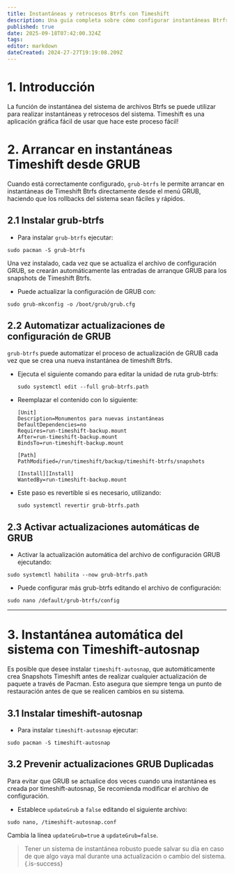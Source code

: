```yaml
---
title: Instantáneas y retrocesos Btrfs con Timeshift
description: Una guía completa sobre cómo configurar instantáneas Btrfs y retrocesos del sistema usando Timeshift
published: true
date: 2025-09-18T07:42:00.324Z
tags:
editor: markdown
dateCreated: 2024-27-27T19:19:08.209Z
---
```


# 1. Introducción

La función de instantánea del sistema de archivos Btrfs se puede utilizar para realizar instantáneas y retrocesos del sistema. Timeshift es una aplicación gráfica fácil de usar que hace este proceso fácil!

# 2. Arrancar en instantáneas Timeshift desde GRUB

Cuando está correctamente configurado, `grub-btrfs` le permite arrancar en instantáneas de Timeshift Btrfs directamente desde el menú GRUB, haciendo que los rollbacks del sistema sean fáciles y rápidos.

## 2.1 Instalar grub-btrfs

- Para instalar `grub-btrfs` ejecutar:

```
sudo pacman -S grub-btrfs
```

Una vez instalado, cada vez que se actualiza el archivo de configuración GRUB, se crearán automáticamente las entradas de arranque GRUB para los snapshots de Timeshift Btrfs.

- Puede actualizar la configuración de GRUB con:

```
sudo grub-mkconfig -o /boot/grub/grub.cfg
```

## 2.2 Automatizar actualizaciones de configuración de GRUB

`grub-btrfs` puede automatizar el proceso de actualización de GRUB cada vez que se crea una nueva instantánea de timeshift Btrfs.

- Ejecuta el siguiente comando para editar la unidad de ruta grub-btrfs:

  ```
  sudo systemctl edit --full grub-btrfs.path
  ```

- Reemplazar el contenido con lo siguiente:
  ```
  [Unit]
  Description=Monumentos para nuevas instantáneas
  DefaultDependencies=no
  Requires=run-timeshift-backup.mount
  After=run-timeshift-backup.mount
  BindsTo=run-timeshift-backup.mount

  [Path]
  PathModified=/run/timeshift/backup/timeshift-btrfs/snapshots

  [Install][Install]
  WantedBy=run-timeshift-backup.mount
  ```

- Este paso es revertible si es necesario, utilizando:
  ```
  sudo systemctl revertir grub-btrfs.path
  ```

## 2.3 Activar actualizaciones automáticas de GRUB

- Activar la actualización automática del archivo de configuración GRUB ejecutando:

```
sudo systemctl habilita --now grub-btrfs.path
```

- Puede configurar más grub-btrfs editando el archivo de configuración:

```
sudo nano /default/grub-btrfs/config
```

---

# 3. Instantánea automática del sistema con Timeshift-autosnap

Es posible que desee instalar `timeshift-autosnap`, que automáticamente crea Snapshots Timeshift antes de realizar cualquier actualización de paquete a través de Pacman. Esto asegura que siempre tenga un punto de restauración antes de que se realicen cambios en su sistema.

## 3.1 Instalar timeshift-autosnap

- Para instalar `timeshift-autosnap` ejecutar:

```
sudo pacman -S timeshift-autosnap
```

## 3.2 Prevenir actualizaciones GRUB Duplicadas

Para evitar que GRUB se actualice dos veces cuando una instantánea es creada por timeshift-autosnap, Se recomienda modificar el archivo de configuración.

- Establece `updateGrub` a `false` editando el siguiente archivo:

```
sudo nano, /timeshift-autosnap.conf
```

Cambia la línea `updateGrub=true` a `updateGrub=false`.

> Tener un sistema de instantánea robusto puede salvar su día en caso de que algo vaya mal durante una actualización o cambio del sistema.
> {.is-success}

